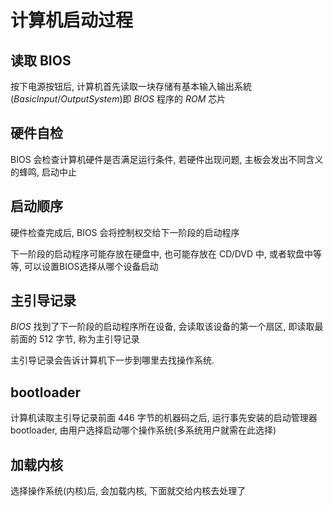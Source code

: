 <!--
 * @Description: 
 * @Version: 1.0
 * @Author: DaLao
 * @Email: dalao@xxx.com
 * @Date: 2021-01-16 17:59:34
 * @LastEditors: dalao
 * @LastEditTime: 2023-04-15 10:57:01
-->

# 计算机启动过程


## 读取 BIOS


按下电源按钮后, 计算机首先读取一块存储有基本输入输出系統($Basic Input/Output System$)即 $BIOS$ 程序的 $ROM$ 芯片



## 硬件自检


BIOS 会检查计算机硬件是否满足运行条件, 若硬件出现问题, 主板会发出不同含义的蜂鸣, 启动中止



## 启动顺序


硬件检查完成后, BIOS 会将控制权交给下一阶段的启动程序

下一阶段的启动程序可能存放在硬盘中, 也可能存放在 CD/DVD 中, 或者软盘中等等, 可以设置BIOS选择从哪个设备启动



## 主引导记录


$BIOS$ 找到了下一阶段的启动程序所在设备, 会读取该设备的第一个扇区, 即读取最前面的 $512$ 字节, 称为主引导记录

主引导记录会告诉计算机下一步到哪里去找操作系统.



## bootloader


计算机读取主引导记录前面 $446$ 字节的机器码之后, 运行事先安装的启动管理器bootloader, 由用户选择启动哪个操作系统(多系统用户就需在此选择)



## 加载内核


选择操作系统(内核)后, 会加载内核, 下面就交给内核去处理了

